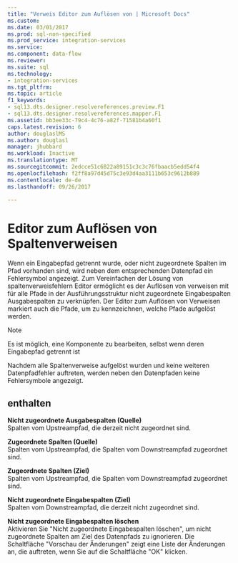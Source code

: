 ```yaml
---
title: "Verweis Editor zum Auflösen von | Microsoft Docs"
ms.custom: 
ms.date: 03/01/2017
ms.prod: sql-non-specified
ms.prod_service: integration-services
ms.service: 
ms.component: data-flow
ms.reviewer: 
ms.suite: sql
ms.technology:
- integration-services
ms.tgt_pltfrm: 
ms.topic: article
f1_keywords:
- sql13.dts.designer.resolvereferences.preview.F1
- sql13.dts.designer.resolvereferences.mapper.F1
ms.assetid: bb3ee33c-79c4-4c76-a82f-71581b4a60f1
caps.latest.revision: 6
author: douglaslMS
ms.author: douglasl
manager: jhubbard
ms.workload: Inactive
ms.translationtype: MT
ms.sourcegitcommit: 2edcce51c6822a89151c3c3c76fbaacb5edd54f4
ms.openlocfilehash: f2ff8a97d45d75c3e93d4aa3111b653c9612b889
ms.contentlocale: de-de
ms.lasthandoff: 09/26/2017

---
```

# <a name="resolve-column-reference-editor"></a>Editor zum Auflösen von Spaltenverweisen
  Wenn ein Eingabepfad getrennt wurde, oder nicht zugeordnete Spalten im Pfad vorhanden sind, wird neben dem entsprechenden Datenpfad ein Fehlersymbol angezeigt. Zum Vereinfachen der Lösung von spaltenverweisfehlern Editor ermöglicht es der Auflösen von verweisen mit für alle Pfade in der Ausführungsstruktur nicht zugeordnete Eingabespalten Ausgabespalten zu verknüpfen. Der Editor zum Auflösen von Verweisen markiert auch die Pfade, um zu kennzeichnen, welche Pfade aufgelöst werden.  
  
> [!NOTE]  
>  Es ist möglich, eine Komponente zu bearbeiten, selbst wenn deren Eingabepfad getrennt ist  
  
 Nachdem alle Spaltenverweise aufgelöst wurden und keine weiteren Datenpfadfehler auftreten, werden neben den Datenpfaden keine Fehlersymbole angezeigt.  
  
## <a name="options"></a>enthalten  
 **Nicht zugeordnete Ausgabespalten (Quelle)**    
 Spalten vom Upstreampfad, die derzeit nicht zugeordnet sind.  
  
**Zugeordnete Spalten (Quelle)**    
 Spalten vom Upstreampfad, die Spalten vom Downstreampfad zugeordnet sind.  
  
**Zugeordnete Spalten (Ziel)**    
 Spalten vom Upstreampfad, die Spalten vom Downstreampfad zugeordnet sind.  
  
**Nicht zugeordnete Eingabespalten (Ziel)**    
 Spalten vom Downstreampfad, die derzeit nicht zugeordnet sind.  
  
**Nicht zugeordnete Eingabespalten löschen**  
 Aktivieren Sie "Nicht zugeordnete Eingabespalten löschen", um nicht zugeordnete Spalten am Ziel des Datenpfads zu ignorieren. Die Schaltfläche "Vorschau der Änderungen" zeigt eine Liste der Änderungen an, die auftreten, wenn Sie auf die Schaltfläche "OK" klicken.  
  
  

